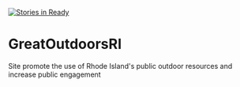 [![Stories in Ready](https://badge.waffle.io/401ode/GreatOutdoorsRI.png?label=ready&title=Ready)](https://waffle.io/401ode/GreatOutdoorsRI)
# GreatOutdoorsRI
Site promote the use of Rhode Island's public outdoor resources and increase public engagement
